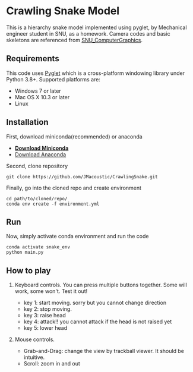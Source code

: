 # Crawling Snake Model
This is a hierarchy snake model implemented using pyglet, by Mechanical engineer student in SNU, as a homework. Camera codes and basic skeletons are referenced from [SNU_ComputerGraphics](https://github.com/SNU-IntelligentMotionLab/SNU_ComputerGraphics_).

## Requirements

This code uses [Pyglet](https://github.com/pyglet/pyglet) which is a cross-platform windowing library under Python 3.8+. 
Supported platforms are:

* Windows 7 or later
* Mac OS X 10.3 or later
* Linux

## Installation

First, download miniconda(recommended) or anaconda
- **[Download Miniconda](https://www.anaconda.com/docs/getting-started/miniconda/install)**
- [Download Anaconda](https://docs.conda.io/projects/conda/en/latest/user-guide/install/index.html)

Second, clone repository

    git clone https://github.com/JMacoustic/CrawlingSnake.git

Finally, go into the cloned repo and create environment
    
    cd path/to/cloned/repo/
    conda env create -f environment.yml

## Run

Now, simply activate conda environment and run the code

    conda activate snake_env
    python main.py

## How to play

1. Keyboard controls. You can press multiple buttons together. Some will work, some won't. Test it out!
    - key 1: start moving. sorry but you cannot change direction
    - key 2: stop moving.
    - key 3: raise head
    - key 4: attack!! you cannot attack if the head is not raised yet
    - key 5: lower head

2. Mouse controls.
    - Grab-and-Drag: change the view by trackball viewer. It should be intuitive.
    - Scroll: zoom in and out

